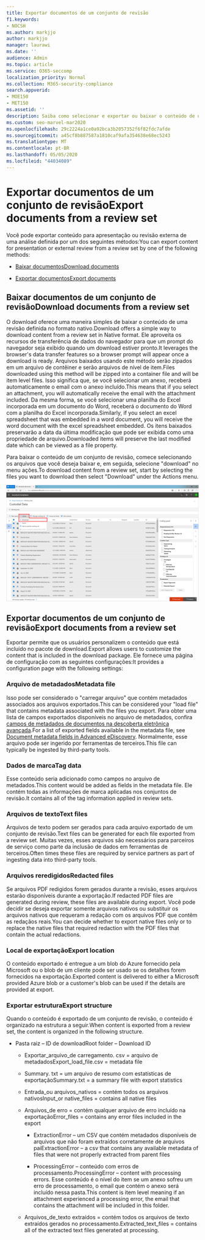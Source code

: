 ```yaml
---
title: Exportar documentos de um conjunto de revisão
f1.keywords:
- NOCSH
ms.author: markjjo
author: markjjo
manager: laurawi
ms.date: ''
audience: Admin
ms.topic: article
ms.service: O365-seccomp
localization_priority: Normal
ms.collection: M365-security-compliance
search.appverid:
- MOE150
- MET150
ms.assetid: ''
description: Saiba como selecionar e exportar ou baixar o conteúdo de um conjunto de revisão para apresentações ou revisões externas.
ms.custom: seo-marvel-mar2020
ms.openlocfilehash: 29c2224a1ce0a92bca3b2057352f6f82fdc7afde
ms.sourcegitcommit: a45cf8b887587a1810caf9afa354638e68ec5243
ms.translationtype: MT
ms.contentlocale: pt-BR
ms.lasthandoff: 05/05/2020
ms.locfileid: "44034089"
---
```

# <a name="export-documents-from-a-review-set"></a><span data-ttu-id="fd694-103">Exportar documentos de um conjunto de revisão</span><span class="sxs-lookup"><span data-stu-id="fd694-103">Export documents from a review set</span></span>

<span data-ttu-id="fd694-104">Você pode exportar conteúdo para apresentação ou revisão externa de uma análise definida por um dos seguintes métodos:</span><span class="sxs-lookup"><span data-stu-id="fd694-104">You can export content for presentation or external review from a review set by one of the following methods:</span></span>

- [<span data-ttu-id="fd694-105">Baixar documentos</span><span class="sxs-lookup"><span data-stu-id="fd694-105">Download documents</span></span>](#download-documents-from-a-review-set)
 
- [<span data-ttu-id="fd694-106">Exportar documentos</span><span class="sxs-lookup"><span data-stu-id="fd694-106">Export documents</span></span>](#export-documents-from-a-review-set)

## <a name="download-documents-from-a-review-set"></a><span data-ttu-id="fd694-107">Baixar documentos de um conjunto de revisão</span><span class="sxs-lookup"><span data-stu-id="fd694-107">Download documents from a review set</span></span>

<span data-ttu-id="fd694-108">O download oferece uma maneira simples de baixar o conteúdo de uma revisão definida no formato nativo.</span><span class="sxs-lookup"><span data-stu-id="fd694-108">Download offers a simple way to download content from a review set in Native format.</span></span> <span data-ttu-id="fd694-109">Ele aproveita os recursos de transferência de dados do navegador para que um prompt do navegador seja exibido quando um download estiver pronto.</span><span class="sxs-lookup"><span data-stu-id="fd694-109">It leverages the browser's data transfer features so a browser prompt will appear once a download is ready.</span></span> <span data-ttu-id="fd694-110">Arquivos baixados usando este método serão zipados em um arquivo de contêiner e serão arquivos de nível de item.</span><span class="sxs-lookup"><span data-stu-id="fd694-110">Files downloaded using this method will be zipped into a container file and will be item level files.</span></span> <span data-ttu-id="fd694-111">Isso significa que, se você selecionar um anexo, receberá automaticamente o email com o anexo incluído.</span><span class="sxs-lookup"><span data-stu-id="fd694-111">This means that if you select an attachment, you will automatically receive the email with the attachment included.</span></span> <span data-ttu-id="fd694-112">Da mesma forma, se você selecionar uma planilha do Excel incorporada em um documento do Word, receberá o documento do Word com a planilha do Excel incorporada.</span><span class="sxs-lookup"><span data-stu-id="fd694-112">Similarly, if you select an excel spreadsheet that was embedded in a word document, you will receive the word document with the excel spreadsheet embedded.</span></span> <span data-ttu-id="fd694-113">Os itens baixados preservarão a data da última modificação que pode ser exibida como uma propriedade de arquivo.</span><span class="sxs-lookup"><span data-stu-id="fd694-113">Downloaded items will preserve the last modified date which can be viewed as a file property.</span></span>

<span data-ttu-id="fd694-114">Para baixar o conteúdo de um conjunto de revisão, comece selecionando os arquivos que você deseja baixar e, em seguida, selecione "download" no menu ações.</span><span class="sxs-lookup"><span data-stu-id="fd694-114">To download content from a review set, start by selecting the files you want to download then select "Download" under the Actions menu.</span></span>

![Captura de tela de uma descrição de computador gerada automaticamente](../media/eDiscoDownload.png)

## <a name="export-documents-from-a-review-set"></a><span data-ttu-id="fd694-116">Exportar documentos de um conjunto de revisão</span><span class="sxs-lookup"><span data-stu-id="fd694-116">Export documents from a review set</span></span>

<span data-ttu-id="fd694-117">Exportar permite que os usuários personalizem o conteúdo que está incluído no pacote de download.</span><span class="sxs-lookup"><span data-stu-id="fd694-117">Export allows users to customize the content that is included in the download package.</span></span> <span data-ttu-id="fd694-118">Ele fornece uma página de configuração com as seguintes configurações:</span><span class="sxs-lookup"><span data-stu-id="fd694-118">It provides a configuration page with the following settings:</span></span>

### <a name="metadata-file"></a><span data-ttu-id="fd694-119">Arquivo de metadados</span><span class="sxs-lookup"><span data-stu-id="fd694-119">Metadata file</span></span>

<span data-ttu-id="fd694-120">Isso pode ser considerado o "carregar arquivo" que contém metadados associados aos arquivos exportados.</span><span class="sxs-lookup"><span data-stu-id="fd694-120">This can be considered your "load file" that contains metadata associated with the files you export.</span></span> <span data-ttu-id="fd694-121">Para obter uma lista de campos exportados disponíveis no arquivo de metadados, confira [campos de metadados de documentos na descoberta eletrônica avançada](document-metadata-fields-in-Advanced-eDiscovery.md).</span><span class="sxs-lookup"><span data-stu-id="fd694-121">For a list of exported fields available in the metadata file, see [Document metadata fields in Advanced eDiscovery](document-metadata-fields-in-Advanced-eDiscovery.md).</span></span> <span data-ttu-id="fd694-122">Normalmente, esse arquivo pode ser ingerido por ferramentas de terceiros.</span><span class="sxs-lookup"><span data-stu-id="fd694-122">This file can typically be ingested by third-party tools.</span></span>

### <a name="tag-data"></a><span data-ttu-id="fd694-123">Dados de marca</span><span class="sxs-lookup"><span data-stu-id="fd694-123">Tag data</span></span>

<span data-ttu-id="fd694-124">Esse conteúdo seria adicionado como campos no arquivo de metadados.</span><span class="sxs-lookup"><span data-stu-id="fd694-124">This content would be added as fields in the metadata file.</span></span> <span data-ttu-id="fd694-125">Ele contém todas as informações de marca aplicadas nos conjuntos de revisão.</span><span class="sxs-lookup"><span data-stu-id="fd694-125">It contains all of the tag information applied in review sets.</span></span>

### <a name="text-files"></a><span data-ttu-id="fd694-126">Arquivos de texto</span><span class="sxs-lookup"><span data-stu-id="fd694-126">Text files</span></span>

<span data-ttu-id="fd694-127">Arquivos de texto podem ser gerados para cada arquivo exportado de um conjunto de revisão.</span><span class="sxs-lookup"><span data-stu-id="fd694-127">Text files can be generated for each file exported from a review set.</span></span> <span data-ttu-id="fd694-128">Muitas vezes, esses arquivos são necessários para parceiros de serviço como parte da inclusão de dados em ferramentas de terceiros.</span><span class="sxs-lookup"><span data-stu-id="fd694-128">Often times these files are required by service partners as part of ingesting data into third-party tools.</span></span>

### <a name="redacted-files"></a><span data-ttu-id="fd694-129">Arquivos reredigidos</span><span class="sxs-lookup"><span data-stu-id="fd694-129">Redacted files</span></span>

<span data-ttu-id="fd694-130">Se arquivos PDF redigidos forem gerados durante a revisão, esses arquivos estarão disponíveis durante a exportação.</span><span class="sxs-lookup"><span data-stu-id="fd694-130">If redacted PDF files are generated during review, these files are available during export.</span></span> <span data-ttu-id="fd694-131">Você pode decidir se deseja exportar somente arquivos nativos ou substituir os arquivos nativos que requeram a redação com os arquivos PDF que contêm as redaçãos reais.</span><span class="sxs-lookup"><span data-stu-id="fd694-131">You can decide whether to export native files only or to replace the native files that required redaction with the PDF files that contain the actual redactions.</span></span>

### <a name="export-location"></a><span data-ttu-id="fd694-132">Local de exportação</span><span class="sxs-lookup"><span data-stu-id="fd694-132">Export location</span></span>

<span data-ttu-id="fd694-133">O conteúdo exportado é entregue a um blob do Azure fornecido pela Microsoft ou o blob de um cliente pode ser usado se os detalhes forem fornecidos na exportação.</span><span class="sxs-lookup"><span data-stu-id="fd694-133">Exported content is delivered to either a Microsoft provided Azure blob or a customer's blob can be used if the details are provided at export.</span></span>

### <a name="export-structure"></a><span data-ttu-id="fd694-134">Exportar estrutura</span><span class="sxs-lookup"><span data-stu-id="fd694-134">Export structure</span></span>

<span data-ttu-id="fd694-135">Quando o conteúdo é exportado de um conjunto de revisão, o conteúdo é organizado na estrutura a seguir.</span><span class="sxs-lookup"><span data-stu-id="fd694-135">When content is exported from a review set, the content is organized in the following structure.</span></span>

  - <span data-ttu-id="fd694-136">Pasta raiz – ID de download</span><span class="sxs-lookup"><span data-stu-id="fd694-136">Root folder – Download ID</span></span>
    
      - <span data-ttu-id="fd694-137">Exportar\_arquivo\_de carregamento. csv = arquivo de metadados</span><span class="sxs-lookup"><span data-stu-id="fd694-137">Export\_load\_file.csv = metadata file</span></span>
    
      - <span data-ttu-id="fd694-138">Summary. txt = um arquivo de resumo com estatísticas de exportação</span><span class="sxs-lookup"><span data-stu-id="fd694-138">Summary.txt = a summary file with export statistics</span></span>
    
      - <span data-ttu-id="fd694-139">Entrada\_ou arquivos\_nativos = contém todos os arquivos nativos</span><span class="sxs-lookup"><span data-stu-id="fd694-139">Input\_or native\_files = contains all native files</span></span>
    
      - <span data-ttu-id="fd694-140">Arquivos\_de erro = contém qualquer arquivo de erro incluído na exportação</span><span class="sxs-lookup"><span data-stu-id="fd694-140">Error\_files = contains any error files included in the export</span></span>
        
          - <span data-ttu-id="fd694-141">ExtractionError – um CSV que contém metadados disponíveis de arquivos que não foram extraídos corretamente de arquivos pai</span><span class="sxs-lookup"><span data-stu-id="fd694-141">ExtractionError – a csv that contains any available metadata of files that were not properly extracted from parent files</span></span>
        
          - <span data-ttu-id="fd694-142">ProcessingError – conteúdo com erros de processamento.</span><span class="sxs-lookup"><span data-stu-id="fd694-142">ProcessingError – content with processing errors.</span></span> <span data-ttu-id="fd694-143">Esse conteúdo é o nível do item se um anexo sofreu um erro de processamento, o email que contém o anexo será incluído nessa pasta.</span><span class="sxs-lookup"><span data-stu-id="fd694-143">This content is item level meaning if an attachment experienced a processing error, the email that contains the attachment will be included in this folder.</span></span>
    
      - <span data-ttu-id="fd694-144">Arquivos\_de\_texto extraídos = contém todos os arquivos de texto extraídos gerados no processamento.</span><span class="sxs-lookup"><span data-stu-id="fd694-144">Extracted\_text\_files = contains all of the extracted text files generated at processing.</span></span>
